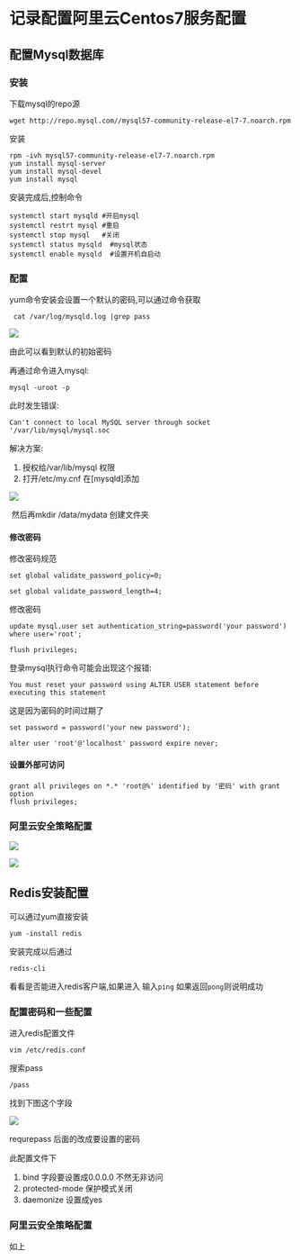 # 记录配置阿里云Centos7服务配置

## 配置Mysql数据库

### 安装

下载mysql的repo源

```shell
wget http://repo.mysql.com//mysql57-community-release-el7-7.noarch.rpm
```

安装

```shell
rpm -ivh mysql57-community-release-el7-7.noarch.rpm
yum install mysql-server
yum install mysql-devel
yum install mysql
```

安装完成后,控制命令

```shell
systemctl start mysqld #开启mysql
systemctl restrt mysql #重启
systemctl stop mysql   #关闭
systemctl status mysqld  #mysql状态
systemctl enable mysqld  #设置开机自启动
```

### 配置

yum命令安装会设置一个默认的密码,可以通过命令获取

```shell
 cat /var/log/mysqld.log |grep pass
```

![](https://tuchuansun.oss-cn-hangzhou.aliyuncs.com/20190908134017.png)

由此可以看到默认的初始密码

再通过命令进入mysql:

```
mysql -uroot -p 
```

此时发生错误:

`Can't connect to local MySQL server through socket '/var/lib/mysql/mysql.soc`

解决方案:

1. 授权给/var/lib/mysql 权限
2. 打开/etc/my.cnf 在[mysqld]添加

![](https://tuchuansun.oss-cn-hangzhou.aliyuncs.com/20190908140400.png)

​		然后再mkdir /data/mydata 创建文件夹

#### 修改密码

修改密码规范

```mysql
set global validate_password_policy=0; 

set global validate_password_length=4;
```

修改密码

```mysql
update mysql.user set authentication_string=password('your password') where user='root';

flush privileges;
```

登录mysql执行命令可能会出现这个报错:

 `You must reset your password using ALTER USER statement before executing this statement`

这是因为密码的时间过期了

```mysql
set password = password('your new password');

alter user 'root'@'localhost' password expire never;
```

#### 设置外部可访问

```mysql
grant all privileges on *.* 'root@%' identified by '密码' with grant option
flush privileges;
```

### 阿里云安全策略配置

![](https://tuchuansun.oss-cn-hangzhou.aliyuncs.com/20190908141630.png)

![](https://tuchuansun.oss-cn-hangzhou.aliyuncs.com/20190908141719.png)

## Redis安装配置

可以通过yum直接安装

```shell
yum -install redis
```

安装完成以后通过 

```shell
redis-cli 
```

看看是否能进入redis客户端,如果进入 输入`ping` 如果返回`pong`则说明成功

### 配置密码和一些配置

进入redis配置文件

```shell
vim /etc/redis.conf
```

搜索pass

```shell
/pass
```

找到下图这个字段

![](https://tuchuansun.oss-cn-hangzhou.aliyuncs.com/20190908142310.png)

requrepass 后面的改成要设置的密码

此配置文件下

1. bind 字段要设置成0.0.0.0 不然无非访问
2. protected-mode 保护模式关闭
3. daemonize 设置成yes 

### 阿里云安全策略配置

如上

